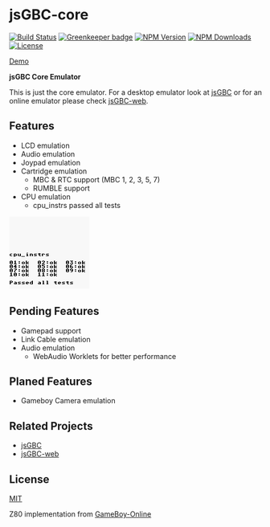 # jsGBC-core

[![Build Status](https://travis-ci.org/ardean/jsGBC-core.svg?branch=master)](https://travis-ci.org/ardean/jsGBC)
[![Greenkeeper badge](https://badges.greenkeeper.io/ardean/jsGBC-core.svg)](https://greenkeeper.io/)
[![NPM Version][npm-image]][downloads-url]
[![NPM Downloads][downloads-image]][downloads-url]
[![License][license-image]][license-url]

[Demo](https://ardean.github.io/jsGBC/)

**jsGBC Core Emulator**

This is just the core emulator. For a desktop emulator look at [jsGBC](https://github.com/ardean/jsGBC) or for an online emulator please check [jsGBC-web](https://github.com/ardean/jsGBC-web).

## Features
- LCD emulation
- Audio emulation
- Joypad emulation
- Cartridge emulation
  - MBC & RTC support (MBC 1, 2, 3, 5, 7)
  - RUMBLE support
- CPU emulation
  - cpu_instrs passed all tests

![cpu_instrs passed all tests](/cpu_instrs.png)

## Pending Features
- Gamepad support
- Link Cable emulation
- Audio emulation
  - WebAudio Worklets for better performance

## Planed Features
- Gameboy Camera emulation

## Related Projects

- [jsGBC](https://github.com/ardean/jsGBC)
- [jsGBC-web](https://github.com/ardean/jsGBC-web)

## License

[MIT](LICENSE.md)

Z80 implementation from [GameBoy-Online](https://github.com/taisel/GameBoy-Online)

[downloads-image]: https://img.shields.io/npm/dm/jsgbc.svg
[downloads-url]: https://npmjs.org/package/jsgbc
[npm-image]: https://img.shields.io/npm/v/jsgbc.svg
[npm-url]: https://npmjs.org/package/jsgbc
[license-image]: https://img.shields.io/npm/l/jsgbc.svg
[license-url]: LICENSE.md
